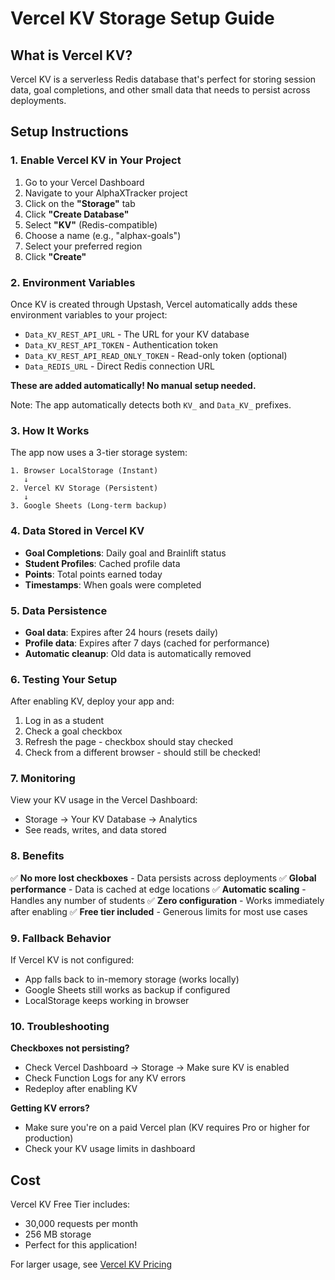 # Vercel KV Storage Setup Guide

## What is Vercel KV?

Vercel KV is a serverless Redis database that's perfect for storing session data, goal completions, and other small data that needs to persist across deployments.

## Setup Instructions

### 1. Enable Vercel KV in Your Project

1. Go to your Vercel Dashboard
2. Navigate to your AlphaXTracker project
3. Click on the **"Storage"** tab
4. Click **"Create Database"**
5. Select **"KV"** (Redis-compatible)
6. Choose a name (e.g., "alphax-goals")
7. Select your preferred region
8. Click **"Create"**

### 2. Environment Variables

Once KV is created through Upstash, Vercel automatically adds these environment variables to your project:

- `Data_KV_REST_API_URL` - The URL for your KV database
- `Data_KV_REST_API_TOKEN` - Authentication token
- `Data_KV_REST_API_READ_ONLY_TOKEN` - Read-only token (optional)
- `Data_REDIS_URL` - Direct Redis connection URL

**These are added automatically! No manual setup needed.**

Note: The app automatically detects both `KV_` and `Data_KV_` prefixes.

### 3. How It Works

The app now uses a 3-tier storage system:

```
1. Browser LocalStorage (Instant)
   ↓
2. Vercel KV Storage (Persistent)
   ↓
3. Google Sheets (Long-term backup)
```

### 4. Data Stored in Vercel KV

- **Goal Completions**: Daily goal and Brainlift status
- **Student Profiles**: Cached profile data
- **Points**: Total points earned today
- **Timestamps**: When goals were completed

### 5. Data Persistence

- **Goal data**: Expires after 24 hours (resets daily)
- **Profile data**: Expires after 7 days (cached for performance)
- **Automatic cleanup**: Old data is automatically removed

### 6. Testing Your Setup

After enabling KV, deploy your app and:

1. Log in as a student
2. Check a goal checkbox
3. Refresh the page - checkbox should stay checked
4. Check from a different browser - should still be checked!

### 7. Monitoring

View your KV usage in the Vercel Dashboard:
- Storage → Your KV Database → Analytics
- See reads, writes, and data stored

### 8. Benefits

✅ **No more lost checkboxes** - Data persists across deployments
✅ **Global performance** - Data is cached at edge locations
✅ **Automatic scaling** - Handles any number of students
✅ **Zero configuration** - Works immediately after enabling
✅ **Free tier included** - Generous limits for most use cases

### 9. Fallback Behavior

If Vercel KV is not configured:
- App falls back to in-memory storage (works locally)
- Google Sheets still works as backup if configured
- LocalStorage keeps working in browser

### 10. Troubleshooting

**Checkboxes not persisting?**
- Check Vercel Dashboard → Storage → Make sure KV is enabled
- Check Function Logs for any KV errors
- Redeploy after enabling KV

**Getting KV errors?**
- Make sure you're on a paid Vercel plan (KV requires Pro or higher for production)
- Check your KV usage limits in dashboard

## Cost

Vercel KV Free Tier includes:
- 30,000 requests per month
- 256 MB storage
- Perfect for this application!

For larger usage, see [Vercel KV Pricing](https://vercel.com/docs/storage/vercel-kv/usage-and-pricing)
